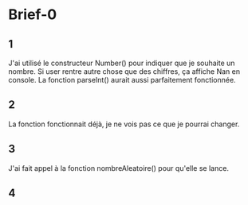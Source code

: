 # Brief-0

## 1

J'ai utilisé le constructeur Number() pour indiquer que je souhaite un nombre. Si user rentre autre chose que des chiffres, ça affiche Nan en console.
La fonction parseInt() aurait aussi parfaitement fonctionnée.

## 2

La fonction fonctionnait déjà, je ne vois pas ce que je pourrai changer.

## 3

J'ai fait appel à la fonction nombreAleatoire() pour qu'elle se lance.

## 4

